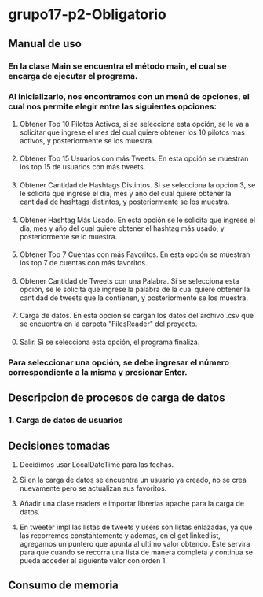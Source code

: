 # grupo17-p2-Obligatorio


## Manual de uso

### En la clase Main se encuentra el método main, el cual se encarga de ejecutar el programa. 

### Al inicializarlo, nos encontramos con un menú de opciones, el cual nos permite elegir entre las siguientes opciones:

1. Obtener Top 10 Pilotos Activos, si se selecciona esta opción, se le va a solicitar que ingrese el mes del cual quiere obtener los 10 pilotos mas activos, y posteriormente se los muestra.
####
2. Obtener Top 15 Usuarios con más Tweets. En esta opción se muestran los top 15 de usuarios con más tweets.
####
3. Obtener Cantidad de Hashtags Distintos. Si se selecciona la opción 3, se le solicita que ingrese el dia, mes y año del cual quiere obtener la cantidad de hashtags distintos, y posteriormente se los muestra.
####
4. Obtener Hashtag Más Usado. En esta opción se le solicita que ingrese el dia, mes y año del cual quiere obtener el hashtag más usado, y posteriormente se lo muestra.
####
5. Obtener Top 7 Cuentas con más Favoritos. En esta opción se muestran los top 7 de cuentas con más favoritos.
####
6. Obtener Cantidad de Tweets con una Palabra. Si se selecciona esta opción, se le solicita que ingrese la palabra de la cual quiere obtener la cantidad de tweets que la contienen, y posteriormente se los muestra.
####
7. Carga de datos. En esta opcion se cargan los datos del archivo .csv que se encuentra en la carpeta "FilesReader" del proyecto.
####
0. Salir. Si se selecciona esta opción, el programa finaliza.

### Para seleccionar una opción, se debe ingresar el número correspondiente a la misma y presionar Enter.


## Descripcion de procesos de carga de datos

### 1. Carga de datos de usuarios

## Decisiones tomadas

1. Decidimos usar LocalDateTime para las fechas.
2. Si en la carga de datos se encuentra un usuario ya creado, no se crea nuevamente pero se actualizan sus favoritos.
3. Añadir una clase readers e importar  librerias apache para la carga de datos.

4. En tweeter impl las listas de tweets y users son listas enlazadas, ya que las recorremos constantemente y ademas, en el get linkedlist, agregamos un puntero que apunta al ultimo valor obtendo. Este servira para que cuando se recorra una lista de manera completa y continua se pueda acceder al siguiente valor con orden 1.


## Consumo de memoria

